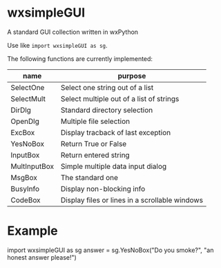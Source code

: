 # wxsimpleGUI
A standard GUI collection written in wxPython

Use like `import wxsimpleGUI as sg`.

The following functions are currently implemented:

|name|purpose|
|----|-------|
|SelectOne|Select one string out of a list|
|SelectMult|Select multiple out of a list of strings|
|DirDlg|Standard directory selection|
|OpenDlg|Multiple file selection|
|ExcBox|Display tracback of last exception|
|YesNoBox|Return True or False|
|InputBox|Return entered string|
|MultInputBox|Simple multiple data input dialog|
|MsgBox|The standard one|
|BusyInfo|Display non-blocking info|
|CodeBox|Display files or lines in a scrollable windows|

# Example

import wxsimpleGUI as sg
answer = sg.YesNoBox("Do you smoke?", "an honest answer please!")
